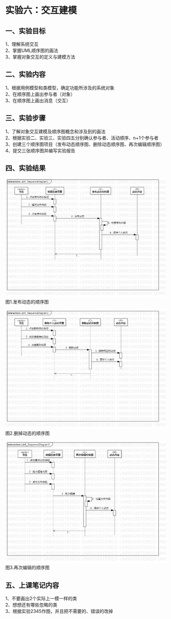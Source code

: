 # 实验六：交互建模

## 一、实验目标

1、理解系统交互  
2、掌握UML顺序图的画法  
3、掌握对象交互的定义与建模方法  

## 二、实验内容

1、根据用例模型和类模型，确定功能所涉及的系统对象  
2、在顺序图上画出参与者（对象）  
3、在顺序图上画出消息（交互）  

## 三、实验步骤

1、了解对象交互建模及顺序图概念和涉及到的画法   
2、根据实验二、实验三、实验四五分别确认参与者、活动顺序、n+1个参与者  
3、创建三个顺序图项目（发布动态顺序图、删除动态顺序图、再次编辑顺序图）    
4、提交三张顺序图并编写实验报告  

## 四、实验结果

![用例图](./Lab6_SequenceDiagram1.jpg)      
图1.发布动态的顺序图

![用例图](./Lab6_SequenceDiagram2.jpg)      
图2.删掉动态的顺序图

![用例图](./Lab6_SequenceDiagram3.jpg)    
图3.再次编辑的顺序图

## 五、上课笔记内容
1、不要画出2个实际上一模一样的类  
2、想想还有哪些忽略的类  
3、根据实验2345作图，并且把不需要的、错误的改掉  
